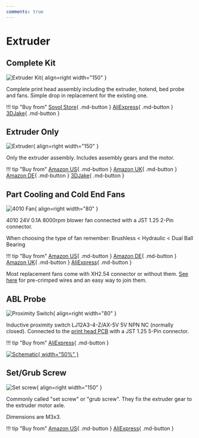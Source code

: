 ```yaml
---
comments: true
---
```

# Extruder

## Complete Kit

![Extruder Kit](/images/extruder_kit.webp){ align=right width="150" }

Complete print head assembly including the extruder, hotend, bed probe and fans. Simple drop in replacement for the existing one.

!!! tip "Buy from"
    [Sovol Store](https://sovol3d.com/collections/sv06-replacement/products/sv06-all-metal-planetary-direct-drive-extruder?sca_ref=3309524.Vd4MGn0pGL&sca_source=base){ .md-button } 
    [AliExpress](https://www.aliexpress.com/item/1005005288544470.html?aff_fcid=1b4b6304e2e4468984fb949c1445bb5d-1681062422877-09725-_Dey3Dn3&tt=CPS_NORMAL&aff_fsk=_Dey3Dn3&aff_platform=shareComponent-detail&sk=_Dey3Dn3&aff_trace_key=1b4b6304e2e4468984fb949c1445bb5d-1681062422877-09725-_Dey3Dn3&terminal_id=3f8c776975fd455ba956809c02d71a91&afSmartRedirect=y){ .md-button } 
    [3DJake](https://www.awin1.com/cread.php?awinmid=21809&awinaffid=930253&ued=https%3A%2F%2Fwww.3djake.com%2Fbondtech%2Fdirect-drive-extruder-2%3Fsai%3D14405){ .md-button }

## Extruder Only

![Extruder](/images/extruder.webp){ align=right width="150" }

Only the extruder assembly. Includes assembly gears and the motor.

!!! tip "Buy from"
    [Amazon US](https://www.amazon.com/Sovol-SV06-Planetary-Extruder-Leveling/dp/B0BQC5FYKJ?&linkCode=ll1&tag=blakadders-20&linkId=43db8bf946d9d18b10ffdd3bdb0d5c14&language=en_US&ref_=as_li_ss_tl){ .md-button }
    [Amazon UK](https://www.amazon.co.uk/Sovol-SV06-Extruder-Kit/dp/B0BQC5FYKJ?&linkCode=ll1&tag=blakadders-20&linkId=9d867a436990568046788fa1409b2a9b&ref_=as_li_ss_tl){ .md-button }
    [Amazon DE](https://www.amazon.de/-/en/Sovol-SV06-Upgrade-Extruder/dp/B0BQR79RKJ?crid=3LXSQTOQMU9K7&keywords=sv06+plus&qid=1681551730&sprefix=sv06+plus%2Caps%2C125&sr=8-3&linkCode=ll1&tag=blakadders-20&linkId=2961d7bc3def5caf40919f07db8eadf1&language=en_GB&ref_=as_li_ss_tl){ .md-button }
    [3DJake](https://www.awin1.com/cread.php?awinmid=21809&awinaffid=930253&ued=https%3A%2F%2Fwww.3djake.com%2Fbondtech%2Fdirect-drive-extruder-2){ .md-button }

## Part Cooling and Cold End Fans 

![4010 Fan](/images/4010_fan.webp){ align=right width="80" }

4010 24V 0.1A 8000rpm blower fan connected with a JST 1.25 2-Pin connector.

When choosing the type of fan remember: Brushless < Hydraulic < Dual Ball Bearing

!!! tip "Buy from"
    [Amazon US](https://www.amazon.com/WINSINN-Blower-Upgrade-Bearing-CR-10S/dp/B08R9J189W?th=1&linkCode=ll1&tag=blakadders-20&linkId=03f1504a7dbc59fd7a8433ed9b85b35f&language=en_US&ref_=as_li_ss_tl){ .md-button }
    [Amazon DE](https://www.amazon.de/WINSINN-4010-turbine-ducting-parts/dp/B07L2WTH7H?&linkCode=ll1&tag=blakadders-20&linkId=354f9141d5dbd6748d77cbffdb973309&language=en_GB&ref_=as_li_ss_tl){ .md-button }
    [Amazon UK](https://www.amazon.co.uk/WINSINN-Blower-Upgrade-Bearing-CR-10S/dp/B08R9J189W?&linkCode=ll1&tag=blakadders-20&linkId=b74ecd97397a2cc553c8d816959d0339&ref_=as_li_ss_tl){ .md-button }
    [AliExpress](https://www.aliexpress.com/item/1005003878405207.html?aff_fcid=fb95bf65406d4f06ac78939717c58f59-1681572135525-07664-_DDPJoZX&tt=CPS_NORMAL&aff_fsk=_DDPJoZX&aff_platform=shareComponent-detail&sk=_DDPJoZX&aff_trace_key=fb95bf65406d4f06ac78939717c58f59-1681572135525-07664-_DDPJoZX&terminal_id=3f8c776975fd455ba956809c02d71a91&afSmartRedirect=y){ .md-button }


Most replacement fans come with XH2.54 connector or without them. [See here](/Parts/electronic-parts/#wires-with-connectors) for pre-crimped wires and an easy way to join them.

## ABL Probe

![Proximity Switch](/images/proximity_switch.webp){ align=right width="80" }

Inductive proximity switch LJ12A3-4-Z/AX-5V 5V NPN NC (normally closed). Connected to the [print head PCB](https://sv06.blakadder.com/Parts/electronic-parts/#print-head-pcb) with a JST 1.25 5-Pin connector.


!!! tip "Buy from"
    [AliExpress](https://www.aliexpress.com/item/4000542028133.html?aff_fcid=0c1065d7a7164ed68f9bb1711ebb6144-1681466318251-02359-_DDqjYEZ&tt=CPS_NORMAL&aff_fsk=_DDqjYEZ&aff_platform=shareComponent-detail&sk=_DDqjYEZ&aff_trace_key=0c1065d7a7164ed68f9bb1711ebb6144-1681466318251-02359-_DDqjYEZ&terminal_id=5328bb0326ad4ecea39a5766fa327b23&afSmartRedirect=y){ .md-button }

[![Schematic](/images/sch_ablprobe.jpg){ width="50%" }](/images/sch_ablprobe.jpg)

## Set/Grub Screw

![Set screw](/images/setscrew.webp){ align=right width="150" }

Commonly called "set screw" or "grub screw". They fix the extruder gear to the extruder motor axle.

Dimensions are M3x3.

!!! tip "Buy from"
    [Amazon US](https://www.amazon.com/Socket-Screws-Stainless-Wrench-Length/dp/B072XWQ8JF?crid=3NLDEALAE9L3K&keywords=set%2Bscrew%2Bm3x3&qid=1681287168&sprefix=set%2Bscrew%2Bm3x%2Caps%2C277&sr=8-11&th=1&linkCode=ll1&tag=blakadders-20&linkId=1828967d35a1de086c77488a9189a28f&language=en_US&ref_=as_li_ss_tl){ .md-button }
    [AliExpress](https://www.aliexpress.com/item/1005002334008184.html?aff_fcid=a29a2e5476474129a3e58780429a401a-1681288659885-00405-_DCJSkY1&tt=CPS_NORMAL&aff_fsk=_DCJSkY1&aff_platform=shareComponent-detail&sk=_DCJSkY1&aff_trace_key=a29a2e5476474129a3e58780429a401a-1681288659885-00405-_DCJSkY1&terminal_id=5328bb0326ad4ecea39a5766fa327b23&afSmartRedirect=y){ .md-button } 

